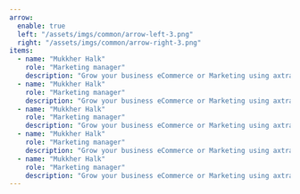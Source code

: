 ```yaml
---
arrow:
  enable: true
  left: "/assets/imgs/common/arrow-left-3.png"
  right: "/assets/imgs/common/arrow-right-3.png"
items:
  - name: "Mukkher Halk"
    role: "Marketing manager"
    description: "Grow your business eCommerce or Marketing using axtra. If you using Lumi for your business, your business is growing fast and many advantage. Besides that with axtra it can help you maximize product distribution"
  - name: "Mukkher Halk"
    role: "Marketing manager"
    description: "Grow your business eCommerce or Marketing using axtra. If you using Lumi for your business, your business is growing fast and many advantage. Besides that with axtra it can help you maximize product distribution"
  - name: "Mukkher Halk"
    role: "Marketing manager"
    description: "Grow your business eCommerce or Marketing using axtra. If you using Lumi for your business, your business is growing fast and many advantage. Besides that with axtra it can help you maximize product distribution"
  - name: "Mukkher Halk"
    role: "Marketing manager"
    description: "Grow your business eCommerce or Marketing using axtra. If you using Lumi for your business, your business is growing fast and many advantage. Besides that with axtra it can help you maximize product distribution"
  - name: "Mukkher Halk"
    role: "Marketing manager"
    description: "Grow your business eCommerce or Marketing using axtra. If you using Lumi for your business, your business is growing fast and many advantage. Besides that with axtra it can help you maximize product distribution"
---
```

